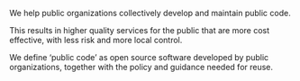 We help public organizations collectively develop and maintain public code.

This results in higher quality services for the public that are more cost effective, with less risk and more local control.

We define ‘public code’ as open source software developed by public organizations, together with the policy and guidance needed for reuse.
